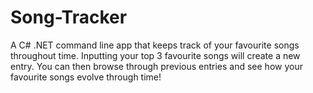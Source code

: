 # Song-Tracker
A C# .NET command line app that keeps track of your favourite songs throughout time. Inputting your top 3 favourite songs will create a new entry. You can then browse through
previous entries and see how your favourite songs evolve through time!
